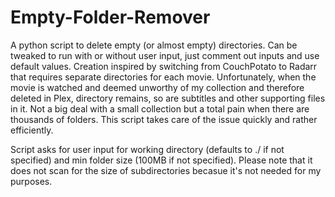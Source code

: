 # Empty-Folder-Remover

A python script to delete empty (or almost empty) directories. Can be tweaked to run with or without user input, just comment out inputs and use default values. Creation inspired by switching from CouchPotato to Radarr that requires separate directories for each movie. Unfortunately, when the movie is watched and deemed unworthy of my collection and therefore deleted in Plex, directory remains, so are subtitles and other supporting files in it. Not a big deal with a small collection but a total pain when there are thousands of folders. This script takes care of the issue quickly and rather efficiently.

Script asks for user input for working directory (defaults to ./ if not specified) and min folder size (100MB if not specified). Please note that it does not scan for the size of subdirectories becasue it's not needed for my purposes.
